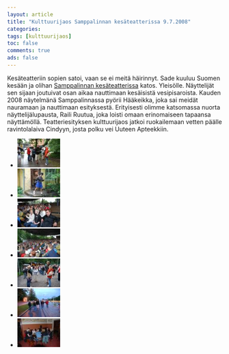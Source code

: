```yaml
---
layout: article 
title: "Kulttuurijaos Samppalinnan kesäteatterissa 9.7.2008" 
categories: 
tags: [kulttuurijaos]
toc: false 
comments: true 
ads: false 
---
```


Kesäteatteriin sopien satoi, vaan se ei meitä häirinnyt. Sade kuuluu
Suomen kesään ja olihan [Samppalinnan
kesäteatterissa](http://www.samppalinnanteatteri.fi/) katos. Yleisölle.
Näyttelijät sen sijaan joutuivat osan aikaa nauttimaan kesäisistä
vesipisaroista. Kauden 2008 näytelmänä Samppalinnassa pyörii Hääkeikka,
joka sai meidät nauramaan ja nauttimaan esityksestä. Erityisesti olimme
katsomassa nuorta näyttelijälupausta, Raili Ruutua, joka loisti omaan
erinomaiseen tapaansa näyttämöllä. Teatteriesityksen kulttuurijaos
jatkoi ruokailemaan vetten päälle ravintolalaiva
Cindyyn, josta polku vei Uuteen Apteekkiin.

<div class="th-grid image-gallery" markdown="1">

-   [![](/images/kulttuurijaos-samppalinna-2008/Thumbnails/DSC_3108.JPG)](/images/kulttuurijaos-samppalinna-2008/DSC_3108.JPG)
-   [![](/images/kulttuurijaos-samppalinna-2008/Thumbnails/DSC_3111.JPG)](/images/kulttuurijaos-samppalinna-2008/DSC_3111.JPG)
-   [![](/images/kulttuurijaos-samppalinna-2008/Thumbnails/DSC_3112.JPG)](/images/kulttuurijaos-samppalinna-2008/DSC_3112.JPG)
-   [![](/images/kulttuurijaos-samppalinna-2008/Thumbnails/DSC_3116.JPG)](/images/kulttuurijaos-samppalinna-2008/DSC_3116.JPG)
-   [![](/images/kulttuurijaos-samppalinna-2008/Thumbnails/DSC_3117.JPG)](/images/kulttuurijaos-samppalinna-2008/DSC_3117.JPG)
-   [![](/images/kulttuurijaos-samppalinna-2008/Thumbnails/DSC_3124.JPG)](/images/kulttuurijaos-samppalinna-2008/DSC_3124.JPG)
-   [![](/images/kulttuurijaos-samppalinna-2008/Thumbnails/DSC_3126.JPG)](/images/kulttuurijaos-samppalinna-2008/DSC_3126.JPG)

</div>
